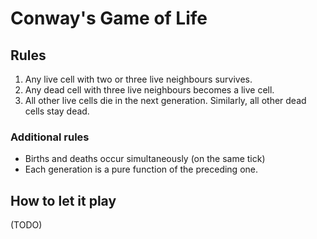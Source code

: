 # Conway's Game of Life
## Rules

1. Any live cell with two or three live neighbours survives.
2. Any dead cell with three live neighbours becomes a live cell.
3. All other live cells die in the next generation. Similarly, all other dead
   cells stay dead.

### Additional rules

- Births and deaths occur simultaneously (on the same tick)
- Each generation is a pure function of the preceding one.


## How to let it play
(TODO)
